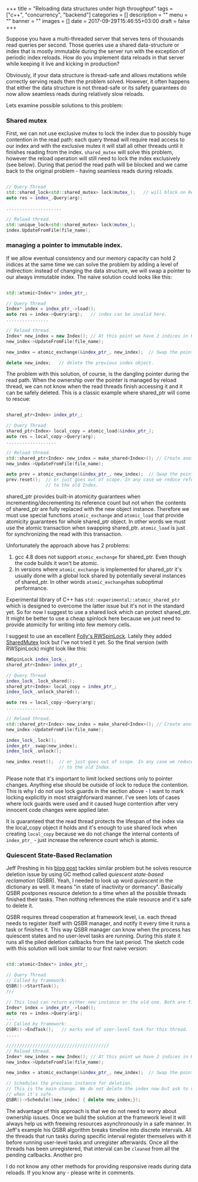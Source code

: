 +++
title = "Reloading data structures under high throughput"
tags = ["c++", "concurrency", "backend"]
categories = []
description = ""
menu = ""
banner = ""
images = []
date = 2017-09-29T15:46:55+03:00
draft = false
+++

Suppose you have a multi-threaded server that serves tens of thousands read queries per second. Those queries use a shared data-structure or index that is mostly immutable during the server run with the exception of periodic index reloads.  How do you implement data reloads in that server while keeping it live and kicking in production?

<!--more-->

Obviously, if your data structure is thread-safe and allows mutations while correctly serving reads
then the problem solved. However, it often happens that either the data structure is not thread-safe or its safety guarantees do now allow seamless reads during relatively slow reloads.

Lets examine possible solutions to this problem:

### Shared mutex
First, we can not use exclusive mutex to lock the index due to possibly huge contention in the read path: each query thread will require read access to our index and with the exclusive mutex it will stall all other threads until it finishes reading from the index.
`shared_mutex` will solve this problem, however the reload operation will still need to lock the index exclusively (see below). During that period the read path will be blocked and we came back to the original problem - having seamless reads during reloads.

```cpp

// Query Thread
std::shared_lock<std::shared_mutex> lock(mutex_);   // will block on Reload!
auto res = index_.Query(arg);

.....................

// Reload thread.
std::unique_lock<std::shared_mutex> lock(mutex_);
index.UpdateFromFile(file_name);

```

### managing a pointer to immutable index.

If we allow eventual consistency and our memory capacity can hold 2 indices at the same time we can solve the problem by adding a level of indirection: instead of changing the data structure, we will swap a pointer to our always immutable index.
The naive solution could looks like this:

```cpp

std::atomic<Index*> index_ptr_;

// Query Thread
Index* index = index_ptr_->load();
auto res = index->Query(arg);   // index can be invalid here.
................

// Reload thread.
Index* new_index = new Index(); // At this point we have 2 indices in RAM
new_index->UpdateFromFile(file_name);

new_index = atomic_exchange(&index_ptr_, new_index);  // Swap the pointers.

delete new_index;   // delete the previous index object.
```

The problem with this solution, of course, is the dangling pointer during the read path.
When the ownership over the pointer is managed by reload thread, we can not know when the read threads finish accessing it and it can be safely deleted. This is a classic example where shared_ptr will come to rescue:

```cpp

shared_ptr<Index> index_ptr_;

// Query Thread
shared_ptr<Index> local_copy = atomic_load(&index_ptr_);
auto res = local_copy->Query(arg);
...................

// Reload thread.
std::shared_ptr<Index> new_index = make_shared<Index>(); // Create another index object.
new_index->UpdateFromFile(file_name);

auto prev = atomic_exchange(&index_ptr_, new_index);  // Swap the pointers.
prev.reset();  // or just goes out of scope. In any case we reduce reference count
               // to the old Index.
```

shared_ptr provides built-in atomicity guarantees when incrementing/decrementing its reference count but not when the contents of shared_ptr are fully replaced with the new object instance.
Therefore we must use special functions `atomic_exchange` and `atomic_load` that provide atomicity guarantees for whole shared_ptr object. In other words we must use the atomic transaction when swapping shared_ptr. `atomic_load` is just for synchronizing the read with this transaction.

Unfortunately the approach above has 2 problems:

1. gcc 4.8 does not support `atomic_exchange` for shared_ptr. Even though the code builds it won't be atomic.
2. In versions where `atomic_exchange` is implemented for shared_ptr it's usually done with a global lock shared by potentially several instances of shared_ptr. In other words `atomic_exchange`has suboptimal performance.

Experimental library of C++ has `std::experimental::atomic_shared_ptr` which is designed to overcome the latter issue but it's not in the standard yet. So for now I suggest to use a shared lock which can protect shared_ptr. It might be better to use a cheap spinlock here because we just need to provide atomicity for writing into few memory cells.

I suggest to use an excellent [Folly's RWSpinLock](https://github.com/facebook/folly/blob/master/folly/RWSpinLock.h). Lately they added [SharedMutex](https://github.com/facebook/folly/blob/master/folly/SharedMutex.h) lock but I've not tried it yet.
So the final version (with RWSpinLock) might look like this:

```cpp
RWSpinLock index_lock_;
shared_ptr<Index> index_ptr_;

// Query Thread
index_lock_.lock_shared();
shared_ptr<Index> local_copy = index_ptr_;
index_lock_.unlock_shared();

auto res = local_copy->Query(arg);
..................

// Reload thread.
std::shared_ptr<Index> new_index = make_shared<Index>(); // Create another index object.
new_index->UpdateFromFile(file_name);

index_lock_.lock();
index_ptr_.swap(new_index);
index_lock_.unlock();

new_index.reset();  // or just goes out of scope. In any case we reduce reference count
                    // to the old Index.
```

Please note that it's important to limit locked sections only to pointer changes. Anything else should be outside of lock to reduce the contention. This is why I do not use lock guards in the section above - I want to mark locking explicitly in most straighforward manner. I've seen lots of cases where lock guards were used and it caused huge contention after very innocent code changes were applied later.

It is guaranteed that the read thread protects the lifespan of the index via the local_copy object it holds and it's enough to use shared lock when creating `local_copy` because we do not change the internal contents of `index_ptr_` - just increase the reference count which is atomic.


### Quiescent State-Based Reclamation
Jeff Preshing in his [blog post](http://preshing.com/20160726/using-quiescent-states-to-reclaim-memory/) tackles similar problem but he solves resource deletion issue by using GC method called *quiescent state-based reclamation* (QSBR). Yeah, I needed to look up word *quiescent* in the dictionary as well. It means "in state of inactivity or dormancy". Basically QSBR postpones resource deletion to a time when all the possible threads finished their tasks. Then nothing references the stale resource and it's safe to delete it.

QSBR requires thread cooperation at framework level, i.e. each thread needs to register itself with QSBR manager, and notify it every time it runs a task or finishes it. This way QSBR manager can know when the process has quiescent states and no user-level tasks are running. During this state it runs all the piled deletion callbacks from the last period. The sketch code with this solution will look similar to our first naive version:


```cpp

std::atomic<Index*> index_ptr_;

// Query Thread
// Called by framework:
QSBR()->StartTask();
///

// This load can return either new instance or the old one. Both are fine.
Index* index = index_ptr_->load();
auto res = index->Query(arg);
...
// Called by framework:
QSBR()->EndTask();   // marks end of user-level task for this thread.
.....

///////////////////////////////////////
// Reload thread.
Index* new_index = new Index(); // At this point we have 2 indices in RAM
new_index->UpdateFromFile(file_name);

new_index = atomic_exchange(&index_ptr_, new_index);  // Swap the pointers.

// Schedules the previous instance for deletion.
// This is the main change. We do not delete the index now but ask to run it
// when it's safe.
QSBR()->Schedule([new_index] { delete new_index;});
```

The advantage of this approach is that we do not need to worry about ownership issues. Once we build the solution at the framework level it will always help us with freewing resources asynchronously in a safe manner. In Jeff's example his QSBR algorithm breaks timeline into discrete intervals. All the threads that run tasks during specific interval register themselves with it before running user-level tasks and unregister afterwards. Once all the threads has been unregistered, that interval can be `cleaned` from all the pending callbacks. Another pro


I do not know any other methods for providing responsive reads during data reloads. If you know any - please write in comments.
